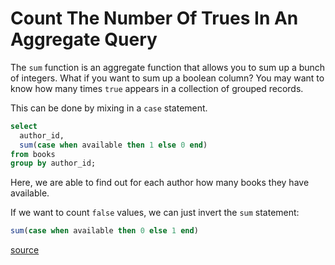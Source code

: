 # Count The Number Of Trues In An Aggregate Query

The `sum` function is an aggregate function that allows you to sum up a bunch
of integers. What if you want to sum up a boolean column? You may want to know
how many times `true` appears in a collection of grouped records.

This can be done by mixing in a `case` statement.

```sql
select
  author_id,
  sum(case when available then 1 else 0 end)
from books
group by author_id;
```

Here, we are able to find out for each author how many books they have
available.

If we want to count `false` values, we can just invert the `sum` statement:

```sql
sum(case when available then 0 else 1 end)
```

[source](https://stackoverflow.com/a/5396728/535590)
